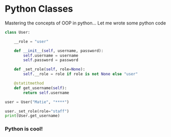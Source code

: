 # Python Classes

Mastering the concepts of OOP in python... Let me wrote some python code

```py
class User:

    __role = "user"

    def __init__(self, username, password):
        self.username = username
        self.password = password

    def _set_role(self, role=None):
        self.__role = role if role is not None else "user"

    @statitmethod
    def get_username(self):
        return self.username

user = User("Matie", "****")

user._set_role(role="staff")
print(User.get_username)
```

### Python is cool!
